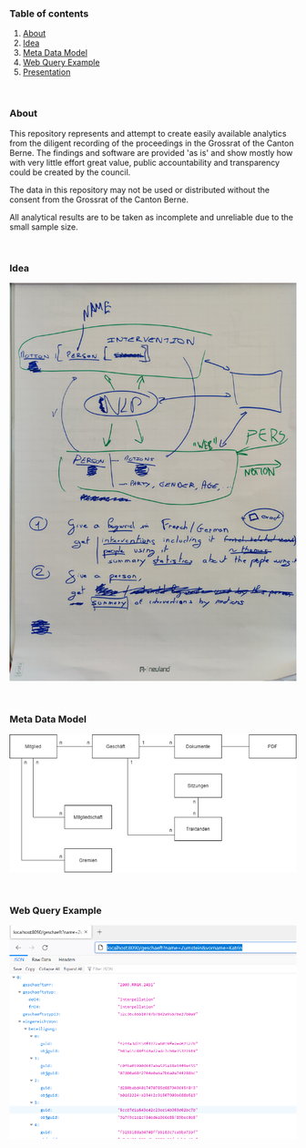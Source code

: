 ### Table of contents
1. [About](#about)
2. [Idea](#idea)
3. [Meta Data Model](#meta)
4. [Web Query Example](#query)
5. [Presentation](https://docs.google.com/presentation/d/1LyUfQ0ICrwbDsKaeuCImbZjFHzkdGZdQersPbz-OEzo/edit#slide=id.g101a25998df_2_81)

<br>

### About <a name="about"></a>

This repository represents and attempt to create easily available analytics from the diligent recording of the proceedings in the Grossrat of the Canton Berne.
The findings and software are provided 'as is' and show mostly how with very little effort great value, public accountability and transparency could be created by the council.

The data in this repository may not be used or distributed without the consent from the Grossrat of the Canton Berne.

All analytical results are to be taken as incomplete and unreliable due to the small sample size.

<br>

### Idea <a name="idea"></a>

![](./idee.jpg)

<br>

### Meta Data Model <a name="meta"></a>

![](./db-schema.drawio.png)

<br>

### Web Query Example <a name="query"></a>

![](./web-query.png)